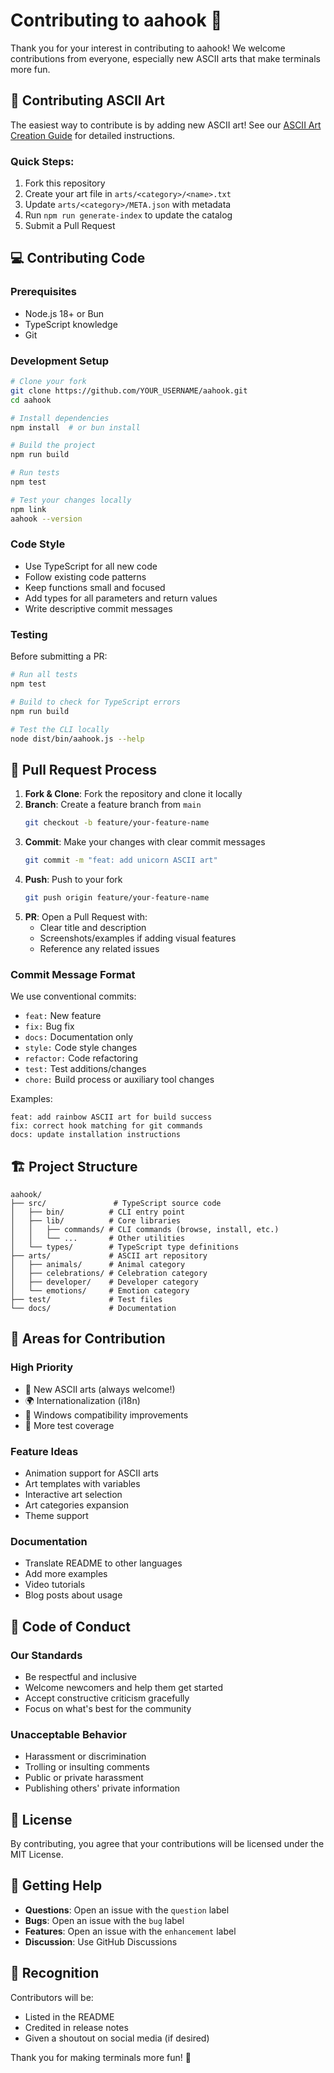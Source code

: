 # Contributing to aahook 🎯

Thank you for your interest in contributing to aahook! We welcome contributions from everyone, especially new ASCII arts that make terminals more fun.

## 🎨 Contributing ASCII Art

The easiest way to contribute is by adding new ASCII art! See our [ASCII Art Creation Guide](docs/CREATE_ART.md) for detailed instructions.

### Quick Steps:
1. Fork this repository
2. Create your art file in `arts/<category>/<name>.txt`
3. Update `arts/<category>/META.json` with metadata
4. Run `npm run generate-index` to update the catalog
5. Submit a Pull Request

## 💻 Contributing Code

### Prerequisites
- Node.js 18+ or Bun
- TypeScript knowledge
- Git

### Development Setup
```bash
# Clone your fork
git clone https://github.com/YOUR_USERNAME/aahook.git
cd aahook

# Install dependencies
npm install  # or bun install

# Build the project
npm run build

# Run tests
npm test

# Test your changes locally
npm link
aahook --version
```

### Code Style
- Use TypeScript for all new code
- Follow existing code patterns
- Keep functions small and focused
- Add types for all parameters and return values
- Write descriptive commit messages

### Testing
Before submitting a PR:
```bash
# Run all tests
npm test

# Build to check for TypeScript errors
npm run build

# Test the CLI locally
node dist/bin/aahook.js --help
```

## 📝 Pull Request Process

1. **Fork & Clone**: Fork the repository and clone it locally
2. **Branch**: Create a feature branch from `main`
   ```bash
   git checkout -b feature/your-feature-name
   ```
3. **Commit**: Make your changes with clear commit messages
   ```bash
   git commit -m "feat: add unicorn ASCII art"
   ```
4. **Push**: Push to your fork
   ```bash
   git push origin feature/your-feature-name
   ```
5. **PR**: Open a Pull Request with:
   - Clear title and description
   - Screenshots/examples if adding visual features
   - Reference any related issues

### Commit Message Format
We use conventional commits:
- `feat:` New feature
- `fix:` Bug fix
- `docs:` Documentation only
- `style:` Code style changes
- `refactor:` Code refactoring
- `test:` Test additions/changes
- `chore:` Build process or auxiliary tool changes

Examples:
```
feat: add rainbow ASCII art for build success
fix: correct hook matching for git commands
docs: update installation instructions
```

## 🏗️ Project Structure

```
aahook/
├── src/               # TypeScript source code
│   ├── bin/          # CLI entry point
│   ├── lib/          # Core libraries
│   │   ├── commands/ # CLI commands (browse, install, etc.)
│   │   └── ...       # Other utilities
│   └── types/        # TypeScript type definitions
├── arts/             # ASCII art repository
│   ├── animals/      # Animal category
│   ├── celebrations/ # Celebration category
│   ├── developer/    # Developer category
│   └── emotions/     # Emotion category
├── test/             # Test files
└── docs/             # Documentation
```

## 🎯 Areas for Contribution

### High Priority
- 🎨 New ASCII arts (always welcome!)
- 🌍 Internationalization (i18n)
- 📱 Windows compatibility improvements
- 🧪 More test coverage

### Feature Ideas
- Animation support for ASCII arts
- Art templates with variables
- Interactive art selection
- Art categories expansion
- Theme support

### Documentation
- Translate README to other languages
- Add more examples
- Video tutorials
- Blog posts about usage

## 🤝 Code of Conduct

### Our Standards
- Be respectful and inclusive
- Welcome newcomers and help them get started
- Accept constructive criticism gracefully
- Focus on what's best for the community

### Unacceptable Behavior
- Harassment or discrimination
- Trolling or insulting comments
- Public or private harassment
- Publishing others' private information

## 📄 License

By contributing, you agree that your contributions will be licensed under the MIT License.

## 💬 Getting Help

- **Questions**: Open an issue with the `question` label
- **Bugs**: Open an issue with the `bug` label
- **Features**: Open an issue with the `enhancement` label
- **Discussion**: Use GitHub Discussions

## 🌟 Recognition

Contributors will be:
- Listed in the README
- Credited in release notes
- Given a shoutout on social media (if desired)

Thank you for making terminals more fun! 🎉
